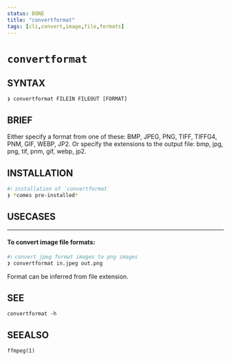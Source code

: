 ```yaml
---
status: DONE
title: "convertformat"
tags: [cli,convert,image,file,formats]
---
```


# `convertformat`

## SYNTAX

    ❯ convertformat FILEIN FILEOUT [FORMAT]

## BRIEF

Either specify a format from one of these: BMP, JPEG, PNG, TIFF, TIFFG4, PNM, GIF, WEBP, JP2. Or specify the extensions to the output file: bmp, jpg, png, tif, pnm, gif, webp, jp2.

## INSTALLATION


```bash
#ℹ︎ installation of `convertformat`
❯ *comes pre-installed*
```


## USECASES

----
#### To convert image file formats:


```bash
#ℹ︎ convert jpeg format images to png images
❯ convertformat in.jpeg out.png
```


Format can be inferred from file extension.


## SEE

    convertformat -h

## SEEALSO

    ffmpeg(1)

